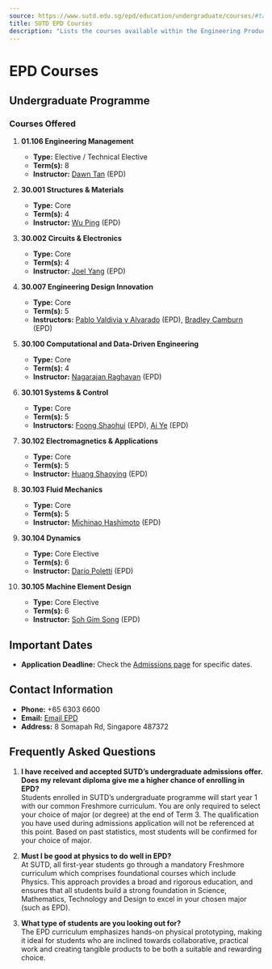 ```yaml
---
source: https://www.sutd.edu.sg/epd/education/undergraduate/courses/#tabs
title: SUTD EPD Courses
description: "Lists the courses available within the Engineering Product Development (EPD) pillar."
---
```


# EPD Courses

## Undergraduate Programme

### Courses Offered

1. **01.106 Engineering Management**  
   - **Type:** Elective / Technical Elective  
   - **Term(s):** 8  
   - **Instructor:** [Dawn Tan](https://www.sutd.edu.sg/epd/profile/dawn-tan/) (EPD)

2. **30.001 Structures & Materials**  
   - **Type:** Core  
   - **Term(s):** 4  
   - **Instructor:** [Wu Ping](https://www.sutd.edu.sg/epd/profile/wu-ping/) (EPD)

3. **30.002 Circuits & Electronics**  
   - **Type:** Core  
   - **Term(s):** 4  
   - **Instructor:** [Joel Yang](https://www.sutd.edu.sg/epd/profile/joel-yang/) (EPD)

4. **30.007 Engineering Design Innovation**  
   - **Type:** Core  
   - **Term(s):** 5  
   - **Instructors:** [Pablo Valdivia y Alvarado](https://www.sutd.edu.sg/epd/profile/pablo-valdivia-y-alvarado/) (EPD), [Bradley Camburn](https://www.sutd.edu.sg/epd/profile/bradley-camburn/) (EPD)

5. **30.100 Computational and Data-Driven Engineering**  
   - **Type:** Core  
   - **Term(s):** 4  
   - **Instructor:** [Nagarajan Raghavan](https://www.sutd.edu.sg/epd/profile/nagarajan-raghavan/) (EPD)

6. **30.101 Systems & Control**  
   - **Type:** Core  
   - **Term(s):** 5  
   - **Instructors:** [Foong Shaohui](https://www.sutd.edu.sg/epd/profile/foong-shaohui/) (EPD), [Ai Ye](https://www.sutd.edu.sg/epd/profile/ye-ai/) (EPD)

7. **30.102 Electromagnetics & Applications**  
   - **Type:** Core  
   - **Term(s):** 5  
   - **Instructor:** [Huang Shaoying](https://www.sutd.edu.sg/epd/profile/huang-shaoying/) (EPD)

8. **30.103 Fluid Mechanics**  
   - **Type:** Core  
   - **Term(s):** 5  
   - **Instructor:** [Michinao Hashimoto](https://www.sutd.edu.sg/epd/profile/michinao-hashimoto/) (EPD)

9. **30.104 Dynamics**  
   - **Type:** Core Elective  
   - **Term(s):** 6  
   - **Instructor:** [Dario Poletti](https://www.sutd.edu.sg/epd/profile/dario-poletti/) (EPD)

10. **30.105 Machine Element Design**  
    - **Type:** Core Elective  
    - **Term(s):** 6  
    - **Instructor:** [Soh Gim Song](https://www.sutd.edu.sg/epd/profile/soh-gim-song/) (EPD)

## Important Dates
- **Application Deadline:** Check the [Admissions page](https://www.sutd.edu.sg/epd/admissions) for specific dates.

## Contact Information
- **Phone:** +65 6303 6600  
- **Email:** [Email EPD](mailto:epd@sutd.edu.sg)  
- **Address:** 8 Somapah Rd, Singapore 487372  

## Frequently Asked Questions
1. **I have received and accepted SUTD’s undergraduate admissions offer. Does my relevant diploma give me a higher chance of enrolling in EPD?**  
   Students enrolled in SUTD’s undergraduate programme will start year 1 with our common Freshmore curriculum. You are only required to select your choice of major (or degree) at the end of Term 3. The qualification you have used during admissions application will not be referenced at this point. Based on past statistics, most students will be confirmed for your choice of major.

2. **Must I be good at physics to do well in EPD?**  
   At SUTD, all first-year students go through a mandatory Freshmore curriculum which comprises foundational courses which include Physics. This approach provides a broad and rigorous education, and ensures that all students build a strong foundation in Science, Mathematics, Technology and Design to excel in your chosen major (such as EPD).

3. **What type of students are you looking out for?**  
   The EPD curriculum emphasizes hands-on physical prototyping, making it ideal for students who are inclined towards collaborative, practical work and creating tangible products to be both a suitable and rewarding choice.